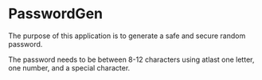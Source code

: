 # PasswordGen

The purpose of this application is to generate a safe and secure random password.

The password needs to be between 8-12 characters using atlast one letter, one number, and a special character.

